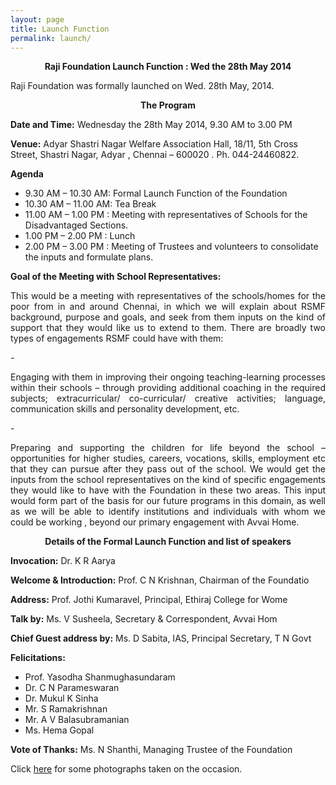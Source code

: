 ```yaml
---
layout: page
title: Launch Function
permalink: launch/
---
```


<p style="text-align: center;"><strong>Raji Foundation Launch Function : Wed the 28th May 2014</strong></p>

Raji Foundation was formally launched on Wed. 28th May, 2014.

<p style="text-align: center;"><strong>The Program</strong></p>

**Date and Time:** Wednesday the 28th May 2014, 9.30 AM  to 3.00 PM

**Venue:** Adyar Shastri Nagar Welfare Association Hall, 18/11, 5th Cross Street, Shastri Nagar, Adyar , Chennai – 600020 . Ph. 044-24460822.

**Agenda**

- 9.30 AM – 10.30 AM: Formal Launch Function of the Foundation
- 10.30 AM – 11.00 AM: Tea Break
- 11.00 AM – 1.00 PM : Meeting with representatives of Schools for the Disadvantaged Sections.
- 1.00 PM – 2.00 PM : Lunch
- 2.00 PM – 3.00 PM : Meeting of Trustees and volunteers to consolidate the inputs and formulate plans.

**Goal of the Meeting with School Representatives:**

<p style="text-align:justify; text-justify: inter-word">This would be a meeting with representatives of the schools/homes for the poor from in and around Chennai, in which we will explain about RSMF background, purpose and goals, and seek from them inputs on the kind of support that they would like us to extend to them. There are broadly two types of engagements RSMF could have with them:</p>
 - <p style="text-align:justify; text-justify: inter-word">Engaging with them in improving their ongoing teaching-learning processes within their schools – through providing additional coaching in the required subjects; extracurricular/ co-curricular/ creative activities; language, communication skills and personality development, etc.</p>
 - <p style="text-align:justify; text-justify: inter-word">Preparing and supporting the children for life beyond the school – opportunities for higher studies, careers, vocations, skills, employment etc that they can pursue after they pass out of the school. We would get the inputs from the school representatives on the kind of specific engagements they would like to have with the Foundation in these two areas. This input would form part of the basis for our future programs in this domain, as well as we will be able to identify institutions and individuals with whom we could be working , beyond our primary engagement with Avvai Home.</p>


<p style="text-align: center;"><strong>Details of the Formal Launch Function and list of speakers</strong></p>


**Invocation:** Dr. K R Aarya

**Welcome & Introduction:** Prof. C N Krishnan, Chairman of the Foundatio

**Address:** Prof. Jothi Kumaravel, Principal, Ethiraj College for Wome

**Talk by:** Ms. V Susheela, Secretary & Correspondent, Avvai Hom

**Chief Guest address by:** Ms. D Sabita, IAS, Principal Secretary, T N Govt

**Felicitations:**

 - Prof. Yasodha Shanmughasundaram
 - Dr. C N Parameswaran
 - Dr. Mukul K Sinha
 - Mr. S Ramakrishnan
 - Mr. A V Balasubramanian
 - Ms. Hema Gopal


<p><strong>Vote of Thanks:</strong> Ms. N Shanthi, Managing Trustee of the Foundation</p>

Click <a href="http://rajifoundation.in/launch-gallery/">here</a> for some photographs taken on the occasion.


